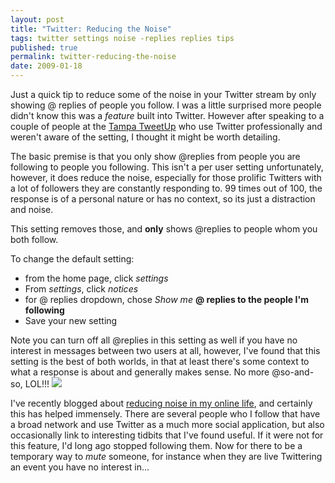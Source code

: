 ```yaml
---
layout: post
title: "Twitter: Reducing the Noise"
tags: twitter settings noise -replies replies tips
published: true
permalink: twitter-reducing-the-noise
date: 2009-01-18
---
```


Just a quick tip to reduce some of the noise in your Twitter stream by only showing @ replies of people you follow.  I was a little surprised more people didn't know this was a <em>feature</em> built into Twitter. However after speaking to a couple of people at the <a href="http://miklb.com/tampa-mosi-tweetup">Tampa TweetUp</a> who use Twitter professionally and weren't aware of the setting, I thought it might be worth detailing.

The basic premise is that you only show @replies from people you are following to people you following.  This isn't a per user setting unfortunately, however, it does reduce the noise, especially for those prolific Twitters with a lot of followers they are constantly responding to.  99 times out of 100, the response is of a personal nature or has no context, so its just a distraction and noise.

This setting removes those, and <strong>only</strong> shows @replies to people whom you both follow.

To change the default setting:
<ul>
<li>from the home page, click <em>settings</em></li>
<li>From <em>settings</em>, click <em>notices</em></li>
<li>for @ replies dropdown, chose <em>Show me</em> <strong>@ replies to the people I'm following</strong></li>
<li>Save your new setting</li>
</ul>
Note you can turn off all @replies in this setting as well if you have no interest in messages between two users at all, however, I've found that this setting is the best of both worlds, in that at least there's some context to what a response is about and generally makes sense.  No more @so-and-so, LOL!!!

<img src="http://miklb.com/user/files/twitter_noise.jpg">

I've recently blogged about <a href="http://miklb.com/cleaning-my-online-house">reducing noise in my online life</a>, and certainly this has helped immensely.  There are several people who I follow that have a broad network and use Twitter as a much more social application, but also occasionally link to interesting tidbits that I've found useful.  If it were not for this feature, I'd long ago stopped following them.  Now for there to be a temporary way to <em>mute</em> someone, for instance when they are live Twittering an event you have no interest in…
